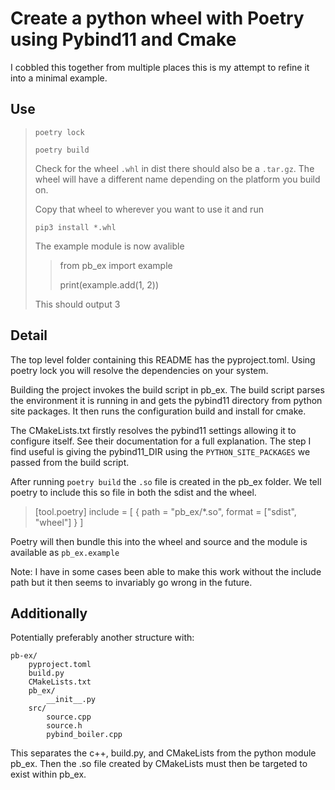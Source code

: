 # Create a python wheel with Poetry using Pybind11 and Cmake

I cobbled this together from multiple places this is my attempt to refine it into a minimal example.

## Use

>
> `poetry lock`
>
> `poetry build`
>
> Check for the wheel `.whl` in dist there should also be a `.tar.gz`.
> The wheel will have a different name depending on the platform you build on.
>
> Copy that wheel to wherever you want to use it and run
>
> `pip3 install *.whl`
>
> The example module is now avalible
>
>
> > from pb_ex import example
> >
> > print(example.add(1, 2))
>
> This should output 3

## Detail

The top level folder containing this README has the pyproject.toml.
Using poetry lock you will resolve the dependencies on your system.

Building the project invokes the build script in pb_ex.
The build script parses the environment it is running in and gets the pybind11 directory from python site packages.
It then runs the configuration build and install for cmake.

The CMakeLists.txt firstly resolves the pybind11 settings allowing it to configure itself.
See their documentation for a full explanation.
The step I find useful is giving the pybind11_DIR using the `PYTHON_SITE_PACKAGES` we passed from the build script.

After running `poetry build` the `.so` file is created in the pb_ex folder.
We tell poetry to include this so file in both the sdist and the wheel.

>
> [tool.poetry]
> include = [
> { path = "pb_ex/*.so", format = ["sdist", "wheel"] }
> ]
>

Poetry will then bundle this into the wheel and source and the module is available as `pb_ex.example`

Note: I have in some cases been able to make this work without the include path but it then seems to invariably go wrong in the future.

## Additionally

Potentially preferably another structure with:

```
pb-ex/
    pyproject.toml
    build.py
    CMakeLists.txt
    pb_ex/
        __init__.py
    src/
        source.cpp
        source.h
        pybind_boiler.cpp
```

This separates the c++, build.py, and CMakeLists from the python module pb_ex.
Then the .so file created by CMakeLists must then be targeted to exist within pb_ex.

